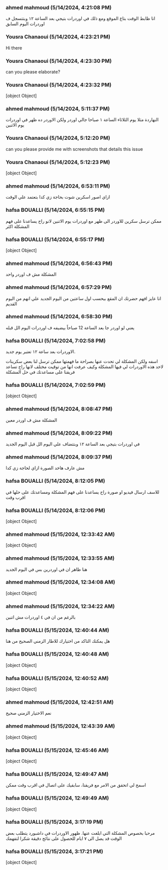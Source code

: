### ahmed  mahmoud (5/14/2024, 4:21:08 PM)

انا ظابط الوقت بتاع الموقع ومع ذلك في اوردرات بتيجي بعد الساعة ١٢ وبتتسجل ف اوردرات اليوم السابق

### Yousra Chanaoui (5/14/2024, 4:23:21 PM)

Hi there

### Yousra Chanaoui (5/14/2024, 4:23:30 PM)

can you please elaborate?

### Yousra Chanaoui (5/14/2024, 4:23:32 PM)

[object Object]

### ahmed  mahmoud (5/14/2024, 5:11:37 PM)

النهاردة مثلا يوم الثلاثاء الساعة ١ صباحا جالي اوردر ولكن الاوردر ده ظهر في اوردرات يوم الاثنين

### Yousra Chanaoui (5/14/2024, 5:12:20 PM)

can you please provide me with screenshots that details this issue

### Yousra Chanaoui (5/14/2024, 5:12:23 PM)

[object Object]

### ahmed  mahmoud (5/14/2024, 6:53:11 PM)

ازاي اصور اسكرين شوت بحاجة زي كدا بتعتمد علي الوقت

### hafsa BOUALLI (5/14/2024, 6:55:15 PM)

ممكن ترسل سكرين للاوردر الى ظهر مع اوردرات يوم الاتنين لانو راح يساعدنا على فهم المشكلة اكثر

### hafsa BOUALLI (5/14/2024, 6:55:17 PM)

[object Object]

### ahmed  mahmoud (5/14/2024, 6:56:43 PM)

المشكلة مش ف اوردر واحد

### ahmed  mahmoud (5/14/2024, 6:57:29 PM)

انا عايز افهم حضرتك ان المقع بيحسب اول ساعتين من اليوم الجديد علي انهم من اليوم القديم

### ahmed  mahmoud (5/14/2024, 6:58:30 PM)

يعني لو اوردر جا بعد الساعة 12  صباحاً بيضيفه ف اوردرات اليوم الل قبله

### hafsa BOUALLI (5/14/2024, 7:02:58 PM)

الاوردرات بعد ساعة ١٢ تعتبر يوم جديد. 

اسفه ولكن  المشكلة لي تحدت عنها بصراحة ما فهمتها ممكن ترسل لنا بعض سكرينات لاحد هذه الاوردرات لي فيها المشكلة وكيف عرفت انها من توقيت مختلف لانها راح تساعد فريقنا على مساعدتك في حل المشكلة

### hafsa BOUALLI (5/14/2024, 7:02:59 PM)

[object Object]

### ahmed  mahmoud (5/14/2024, 8:08:47 PM)

المشكلة مش ف اوردر معين

### ahmed  mahmoud (5/14/2024, 8:09:22 PM)

في اوردرات بتيجي بعد الساعة ١٢ وبتتضاف علي اليوم الل قبل اليوم الجديد

### ahmed  mahmoud (5/14/2024, 8:09:37 PM)

مش عارف هاخد الصورة ازاي لحاجة زي كدا

### hafsa BOUALLI (5/14/2024, 8:12:05 PM)

للاسف ارسال فيديو او صورة راح يساعدنا على فهم المشكلة ومساعدتك على حلها في اقرب وقت

### hafsa BOUALLI (5/14/2024, 8:12:06 PM)

[object Object]

### ahmed  mahmoud (5/15/2024, 12:33:42 AM)

[object Object]

### ahmed  mahmoud (5/15/2024, 12:33:55 AM)

هنا ظاهر ان في اوردرين بس في اليوم الجديد

### ahmed  mahmoud (5/15/2024, 12:34:08 AM)

[object Object]

### ahmed  mahmoud (5/15/2024, 12:34:22 AM)

بالرغم من ان في ٤ اوردرات مش اتنين

### hafsa BOUALLI (5/15/2024, 12:40:44 AM)

هل يمكنك التاكد من اختيارك للاطار الزمني الصحيح من هنا

### hafsa BOUALLI (5/15/2024, 12:40:48 AM)

[object Object]

### hafsa BOUALLI (5/15/2024, 12:40:52 AM)

[object Object]

### ahmed  mahmoud (5/15/2024, 12:42:51 AM)

نعم الاختيار الزمني صحيح

### ahmed  mahmoud (5/15/2024, 12:43:39 AM)

[object Object]

### hafsa BOUALLI (5/15/2024, 12:45:46 AM)

[object Object]

### hafsa BOUALLI (5/15/2024, 12:49:47 AM)

اسمح لي اتحقق من الامر مع فريقنا، سابقيك على اتصال في اقرب وقت ممكن

### hafsa BOUALLI (5/15/2024, 12:49:49 AM)

[object Object]

### hafsa BOUALLI (5/15/2024, 3:17:19 PM)

مرحبا 
بخصوص المشكلة التي ابلغت عنها. ظهور الاوردرات في داشبورد يتطلب بعض الوقت قد يصل الى ٧ ايام للحصول على نتائج دقيقة 
شكرا لتفهمك

### hafsa BOUALLI (5/15/2024, 3:17:21 PM)

[object Object]
